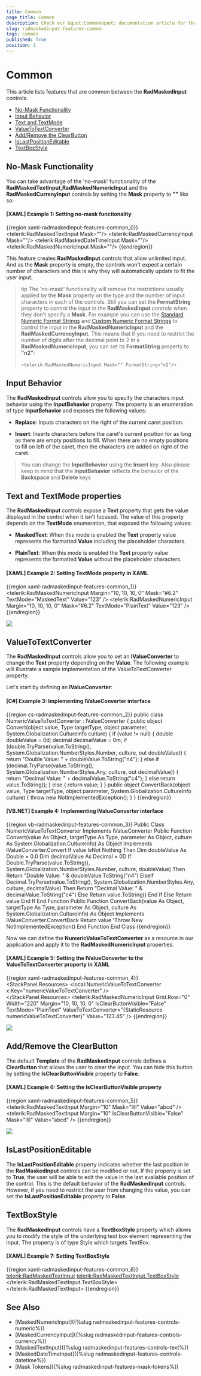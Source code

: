 ```yaml
---
title: Common
page_title: Common
description: Check our &quot;Common&quot; documentation article for the RadMaskedInput {{ site.framework_name }} control.
slug: radmaskedinput-features-common
tags: common
published: True
position: 1
---
```


# Common

This article lists features that are common between the __RadMaskedInput__ controls.

* [No-Mask Functionality](#no-mask-functionality)
* [Input Behavior](#input-behavior)
* [Text and TextMode](#text-and-textmode-properties)
* [ValueToTextConverter](#valuetotextconverter)
* [Add/Remove the ClearButton](#addremove-the-clearbutton)
* [IsLastPositionEditable](#islastpositioneditable)
* [TextBoxStyle](#textboxstyle)

## No-Mask Functionality

You can take advantage of the 'no-mask' functionality of the __RadMaskedTextInput,RadMaskedNumericInput__ and the __RadMaskedCurrenyInput__ controls by setting the __Mask__ property to __""__ like so:		

#### __[XAML] Example 1: Setting no-mask functionality__
{{region xaml-radmaskedinput-features-common_0}}
	<telerik:RadMaskedTextInput  Mask=""/>
	<telerik:RadMaskedCurrencyInput  Mask=""/>
	<telerik:RadMaskedDateTimeInput  Mask=""/>
	<telerik:RadMaskedNumericInput Mask=""/>
{{endregion}}

This feature creates __RadMaskedInput__ controls that allow unlimited input. And as the __Mask__ property is empty, the controls won't expect a certain number of characters and this is why they will automatically update to fit the user input.	  

>tip The 'no-mask' functionality will remove the restrictions usually applied by the __Mask__ property on the type and the number of input characters in each of the controls. Still you can set the __FormatString__ property to control the input in the __RadMaskedInput__ controls when they don't specify a __Mask__. For example you can use the [Standard Numeric Format Strings](http://msdn.microsoft.com/en-us/library/dwhawy9k.aspx) and [Custom Numeric Format Strings](http://msdn.microsoft.com/en-us/library/0c899ak8.aspx) to control the input in the __RadMaskedNumericInput__ and the __RadMaskedCurrencyInput__. This means that if you need to restrict the number of digits after the decimal point to 2 in a __RadMaskedNumericInput__, you can set its __FormatString__ property to __"n2"__: <br/><br /> `<telerik:RadMaskedNumericInput Mask="" FormatString="n2"/>`

## Input Behavior

The __RadMaskedInput__ controls allow you to specify the characters input behavior using the __InputBehavior__ property. The property is an enumeration of type __InputBehavior__ and exposes the following values:		

* __Replace__: Inputs characters on the right of the current caret position.

* __Insert__: Inserts characters before the caret's current position for as long as there are empty positions to fill. When there are no empty positions to fill on left of the caret, then the characters are added on right of the caret.		  

>You can change the __InputBehavior__ using the __Insert__ key. Also please keep in mind that the __InputBehavior__ reflects the behavior of the __Backspace__ and __Delete__ keys		  

## Text and TextMode properties

The __RadMaskedInput__ controls expose a __Text__ property that gets the value displayed in the control when it isn't focused. The value of this property depends on the __TextMode__ enumeration, that exposed the following values:		

* __MaskedText__: When this mode is enabled the __Text__ property value represents the formatted __Value__ including the placeholder characters.		  

* __PlainText__: When this mode is enabled the __Text__ property value represents the formatted __Value__ without the placeholder characters.

#### __[XAML] Example 2: Setting TextMode property in XAML__
{{region xaml-radmaskedinput-features-common_1}}
	<StackPanel HorizontalAlignment="Center" VerticalAlignment="Center">
		<TextBlock Margin="10, 10, 10, 0" 
				   FontWeight="Bold"
				   Text="TextMode: MaskedText" />
		<telerik:RadMaskedNumericInput Margin="10, 10, 10, 0" 
									   Mask="#6.2"
									   TextMode="MaskedText"
									   Value="123" />
		<TextBlock Margin="10, 10, 10, 0" 
				   FontWeight="Bold"
				   Text="TextMode: PlainText" />
		<telerik:RadMaskedNumericInput Margin="10, 10, 10, 0" 
									   Mask="#6.2"
									   TextMode="PlainText"
									   Value="123" />
	</StackPanel>
{{endregion}}

![](images/radmaskedinput_features_text_mode.png)

## ValueToTextConverter

The __RadMaskedInput__ controls allow you to set an __IValueConverter__ to change the __Text__ property depending on the __Value__. The following example will illustrate a sample implementation of the ValueToTextConverter property.		

Let's start by defining an __IValueConverter__:		

#### __[C#] Example 3: Implementing IValueConverter interface__
{{region cs-radmaskedinput-features-common_2}}
	public class NumericValueToTextConverter : IValueConverter
	{
		public object Convert(object value, Type targetType, object parameter, System.Globalization.CultureInfo culture)
		{
			if (value != null)
			{
				double doubleValue = 0d;
				decimal decimalValue = 0m;
				if (double.TryParse(value.ToString(), System.Globalization.NumberStyles.Number, culture, out doubleValue))
				{
					return "Double Value: " + doubleValue.ToString("n4");
				}
				else if (decimal.TryParse(value.ToString(), System.Globalization.NumberStyles.Any, culture, out decimalValue))
				{
					return "Decimal Value: " + decimalValue.ToString("c4");
				}
				else return value.ToString();
			}
			else
			{
				return value;
			}
		}
		public object ConvertBack(object value, Type targetType, object parameter, System.Globalization.CultureInfo culture)
		{
			throw new NotImplementedException();
		}
	}
{{endregion}}

#### __[VB.NET] Example 4: Implementing IValueConverter interface__
{{region vb-radmaskedinput-features-common_3}}
	Public Class NumericValueToTextConverter
		Implements IValueConverter
		Public Function Convert(value As Object, targetType As Type, parameter As Object, culture As System.Globalization.CultureInfo) As Object Implements IValueConverter.Convert
			If value IsNot Nothing Then
				Dim doubleValue As Double = 0.0
				Dim decimalValue As Decimal = 0D
				If Double.TryParse(value.ToString(), System.Globalization.NumberStyles.Number, culture, doubleValue) Then
					Return "Double Value: " & doubleValue.ToString("n4")
				ElseIf Decimal.TryParse(value.ToString(), System.Globalization.NumberStyles.Any, culture, decimalValue) Then
					Return "Decimal Value: " & decimalValue.ToString("c4")
				Else
					Return value.ToString()
				End If
			Else
				Return value
			End If
		End Function
		Public Function ConvertBack(value As Object, targetType As Type, parameter As Object, culture As System.Globalization.CultureInfo) As Object Implements IValueConverter.ConvertBack
			Return value
			'Throw New NotImplementedException()
		End Function
	End Class
{{endregion}}

Now we can define the __NumericValueToTextConverter__ as a resource in our application and apply it to the __RadMaskedNumericInput__ properties.		

#### __[XAML] Example 5: Setting the IValueConverter to the ValueToTextConverter property in XAML__
{{region xaml-radmaskedinput-features-common_4}}
	<StackPanel HorizontalAlignment="Center" VerticalAlignment="Center">
		<StackPanel.Resources>
		  <local:NumericValueToTextConverter x:Key="numericValueToTextConverter" />  
		</StackPanel.Resources>
		<telerik:RadMaskedNumericInput Grid.Row="0" 
									   Width="220"
									   Margin="10, 10, 10, 0"
									   IsClearButtonVisible="False"
									   TextMode="PlainText"
									   ValueToTextConverter="{StaticResource numericValueToTextConverter}"
									   Value="123.45" />
	</StackPanel>
{{endregion}}

![](images/radmaskedinput_features_converter.png)

## Add/Remove the ClearButton

The default __Template__ of the __RadMaskedInput__ controls defines a __ClearButton__ that allows the user to clear the input. You can hide this button by setting the __IsClearButtonVisible__ property to __False__.

#### __[XAML] Example 6: Setting the IsClearButtonVisible property__
{{region xaml-radmaskedinput-features-common_5}}
	<StackPanel HorizontalAlignment="Center" VerticalAlignment="Center">
		<TextBlock FontWeight="Bold" Text="IsClearButtonVisible='True'" />
		<telerik:RadMaskedTextInput Margin="10" 
									Mask="llll"
									Value="abcd" />
		<TextBlock FontWeight="Bold" Text="IsClearButtonVisible='False'" />
		<telerik:RadMaskedTextInput Margin="10" 
									IsClearButtonVisible="False"
									Mask="llll"
									Value="abcd" />
	</StackPanel>
{{endregion}}

![](images/radmaskedinput_features_clear_button.png)

## IsLastPositionEditable

The __IsLastPositionEditable__ property indicates whether the last position in the __RadMaskedInput__ controls can be modified or not. If the property is set to __True__, the user will be able to edit the value in the last available position of the control. This is the default behavior of the __RadMaskedInput__ controls. However, if you need to restrict the user from changing this value, you can set the __IsLastPositionEditable__ property to __False__.		

## TextBoxStyle

The __RadMaskedInput__ controls have a __TextBoxStyle__ property which allows you to modify the style of the underlying text box element representing the input. The property is of type Style which targets TextBox.

#### __[XAML] Example 7: Setting TextBoxStyle__
{{region xaml-radmaskedinput-features-common_6}}
	<telerik:RadMaskedTextInput>
		<telerik:RadMaskedTextInput.TextBoxStyle>
			<Style TargetType="TextBox">
				<Setter Property="TextWrapping" Value="Wrap" />
				<Setter Property="SelectionBrush" Value="Green" />
			</Style>
		</telerik:RadMaskedTextInput.TextBoxStyle>
	</telerik:RadMaskedTextInput>
{{endregion}}

## See Also
 * [MaskedNumericInput]({%slug radmaskedinput-features-controls-numeric%})
 * [MaskedCurrencyInput]({%slug radmaskedinput-features-controls-currency%})
 * [MaskedTextInput]({%slug radmaskedinput-features-controls-text%})
 * [MaskedDateTimeInput]({%slug radmaskedinput-features-controls-datetime%})
 * [Mask Tokens]({%slug radmaskedinput-features-mask-tokens%})
